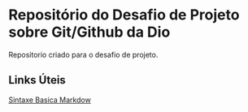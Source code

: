 # Repositório do Desafio de Projeto sobre Git/Github da Dio
Repositorio criado para o desafio de projeto.

## Links Úteis
[Sintaxe Basica Markdow](https://www.markdownguide.org/basic-syntax/)
